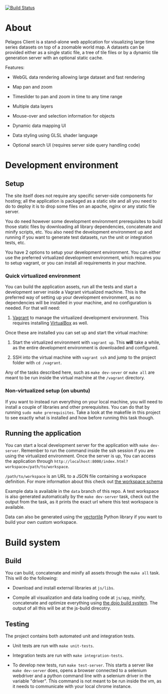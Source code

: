 [![Build Status](https://travis-ci.org/SkyTruth/pelagos-client.svg?branch=master)](https://travis-ci.org/SkyTruth/pelagos-client)

# About

Pelagos Client is a stand-alone web application for visualizing large time
series datasets on top of a zoomable world map. A datasets can be provided
either as a single static file, a tree of tile files or by a dynamic tile
generation server with an optional static cache.

Features:

* WebGL data rendering allowing large dataset and fast rendering

* Map pan and zoom

* Timeslider to pan and zoom in time to any time range

* Multiple data layers

* Mouse-over and selection information for objects

* Dynamic data mapping UI

* Data styling using GLSL shader language

* Optional search UI (requires server side query handling code)

# Development environment

## Setup

The site itself does not require any specific server-side components for
hosting; all the application is packaged as a static site and all you need to
do to deploy it is to drop some files on an apache, nginx or any static file
server.

You do need however some development environment prerequisites to build those
static files by downloading all library dependencies, concatenate and minify
scripts, etc. You also need the development environment up and running if you
want to generate test datasets, run the unit or integration tests, etc.

You have 2 options to setup your development environment. You can either use
the preferred virtualized development environment, which requires you to setup
vagrant, or you can install all requirements in your machine.

### Quick virtualized environment

You can build the application assets, run all the tests and start a development
server inside a Vagrant virtualized machine. This is the preferred way of
setting up your development environment, as no dependencies will be installed
in your machine, and no configuration is needed. For that will need:

1. [Vagrant](http://www.vagrantup.com/) to manage the virtualized development
   environment. This requires installing
[VirtualBox](https://www.virtualbox.org/) as well.

Once these are installed you can set up and start the virtual machine:

1. Start the virtualized environment with `vagrant up`. This **will** take a
   while, as the entire development environment is downloaded and configured.

1. SSH into the virtual machine with `vagrant ssh` and jump to the project
   folder with `cd /vagrant`.

Any of the tasks described here, such as `make dev-sever` or `make all` are
meant to be run inside the virtual machine at the `/vagrant` directory.

### Non-virtualized setup (on ubuntu)

If you want to instead run everything on your local machine, you will need to
install a couple of libraries and other prerequisites.  You can do that by
running `sudo make prerequisites`. Take a look at the makefile in this project
to see exactly what is installed and how before running this task though.

## Running the application

You can start a local development server for the application with `make
dev-server`. Remember to run the command inside the ssh session if you are
using the virtualized environment. Once the server is up, You can access the
application through
`http://localhost:8000/index.html?workspace=/path/to/workspace`.

`/path/to/workspace` is an URL to a JSON file containing a workspace
definition. For more information about this check out [the workspace
schema](https://github.com/SkyTruth/pelagos-client/blob/master/docs/schema.md)

Example data is available in the `data` branch of this repo. A test workspace
is also generated automatically by the `make dev-server` task, check out the
output from the task, as it prints the exact url where this test workspace is
available.

Data can also be generated using the
[vectortile](https://github.com/SkyTruth/vectortile) Python library if you want
to build your own custom workspace.

# Build system

## Build

You can build, concatenate and minify all assets through the `make all` task.
This will do the following:

* Download and install external libraries at `js/libs`.

* Compile all visualization and data loading code at `js/app`, minify,
  concatenate and optimize everything using [the dojo build
  system](https://dojotoolkit.org/documentation/tutorials/1.10/build/index.html).
  The output of all this will be at the js-build direcotry.

## Testing

The project contains both automated unit and integration tests.

* Unit tests are run with `make unit-tests`.

* Integration tests are run with `make integration-tests`.

* To develop new tests, run `make test-server`. This starts a server
  like `make dev-server` does, opens a browser connected to a selenium webdriver
and a python command line with a selenium driver in the variable "driver". This
command is not meant to be run inside the vm, as it needs to communicate with
your local chrome instance.
